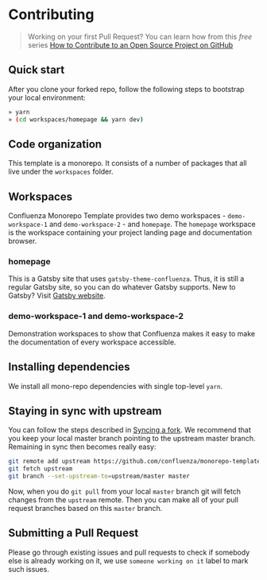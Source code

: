 # Contributing

> Working on your first Pull Request? You can learn how from this *free* series
> [How to Contribute to an Open Source Project on
> GitHub](https://egghead.io/series/how-to-contribute-to-an-open-source-project-on-github)

## Quick start

After you clone your forked repo, follow the following steps to bootstrap your local environment:

```bash
» yarn
» (cd workspaces/homepage && yarn dev)
```

## Code organization

This template is a monorepo. It consists of a number of packages that all live under the `workspaces` folder.

## Workspaces

Confluenza Monorepo Template provides two demo workspaces - `demo-workspace-1` and `demo-workspace-2` - and `homepage`. The `homepage` workspace is the workspace containing your project landing page and documentation browser.

### homepage

This is a Gatsby site that uses `gatsby-theme-confluenza`. Thus, it is still a regular Gatsby site, so you can do whatever Gatsby supports. New to Gatsby? Visit [Gatsby website](https://www.gatsbyjs.com/).

### demo-workspace-1 and demo-workspace-2

Demonstration workspaces to show that Confluenza makes it easy to make the documentation of every workspace accessible.

## Installing dependencies

We install all mono-repo dependencies with single top-level `yarn`. 

## Staying in sync with upstream

You can follow the steps described in [Syncing a
fork](https://help.github.com/articles/syncing-a-fork/). We recommend that you
keep your local master branch pointing to the upstream master branch. Remaining
in sync then becomes really easy:

```bash
git remote add upstream https://github.com/confluenza/monorepo-template.git
git fetch upstream
git branch --set-upstream-to=upstream/master master
```

Now, when you do `git pull` from your local `master` branch git will 
fetch changes from the `upstream` remote. Then you can make all of 
your pull request branches based on this `master` branch.

## Submitting a Pull Request

Please go through existing issues and pull requests to check if 
somebody else is already working on it, we use `someone working on it` label to mark such issues.
